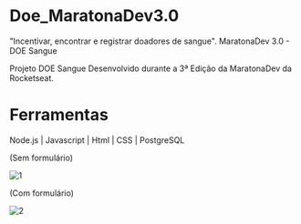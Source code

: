# Doe_MaratonaDev3.0
"Incentivar, encontrar e registrar doadores de sangue".
MaratonaDev 3.0 - DOE Sangue
 

Projeto DOE Sangue Desenvolvido durante a 3ª Edição da MaratonaDev da Rocketseat.

<h1>Ferramentas</h1>
Node.js | Javascript | Html | CSS | PostgreSQL 

(Sem formulário)

![1](https://user-images.githubusercontent.com/61991179/78097106-c3d2d000-73b1-11ea-892e-25c3b198945f.PNG)

(Com formulário)

![2](https://user-images.githubusercontent.com/61991179/78097172-ee248d80-73b1-11ea-8d7c-f121577962d6.PNG)
